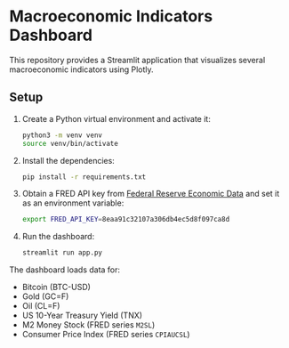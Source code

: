 # Macroeconomic Indicators Dashboard

This repository provides a Streamlit application that visualizes several macroeconomic indicators using Plotly.

## Setup

1. Create a Python virtual environment and activate it:
   ```bash
   python3 -m venv venv
   source venv/bin/activate
   ```
2. Install the dependencies:
   ```bash
   pip install -r requirements.txt
   ```
3. Obtain a FRED API key from [Federal Reserve Economic Data](https://fred.stlouisfed.org/) and set it as an environment variable:
   ```bash
   export FRED_API_KEY=8eaa91c32107a306db4ec5d8f097ca8d
   ```
4. Run the dashboard:
   ```bash
   streamlit run app.py
   ```

The dashboard loads data for:
- Bitcoin (BTC-USD)
- Gold (GC=F)
- Oil (CL=F)
- US 10-Year Treasury Yield (TNX)
- M2 Money Stock (FRED series `M2SL`)
- Consumer Price Index (FRED series `CPIAUCSL`)
